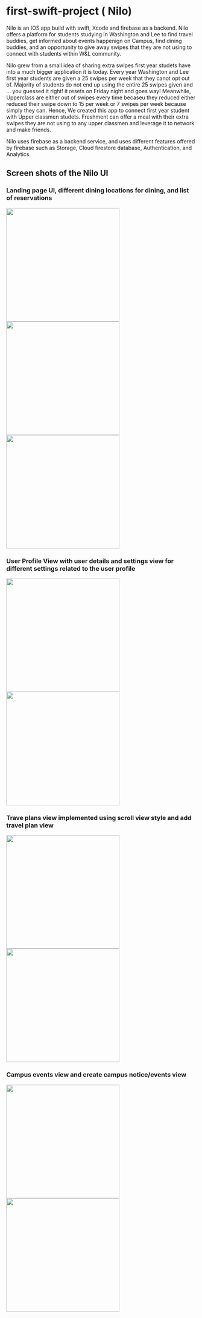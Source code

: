 # first-swift-project ( Nilo) 
Nilo is an IOS app build with swift, Xcode and firebase as a backend. Nilo offers a platform for students studying in Washington and Lee to 
find travel buddies, get informed about events happenign on Campus, find dining buddies, and an opportunity to give away swipes that they
are not using to connect with students within W&L community. 

Nilo grew from a small idea of sharing extra swipes first year studets have into a much bigger application it is today. Every year Washington
and Lee first year students are given a 25 swipes per week that they canot opt out of. Majority of students do not end up using the entire 25 
swipes given and ... you guessed it right! it resets on Friday night and goes way! Meanwhile, Upperclass are either out of swipes every time 
becaseu they reduced either reduced their swipe down to 15 per week or 7 swipes per week because simply they can. Hence, We created this app to 
connect first year student with Upper classmen studets. Freshment can offer a meal with their extra swipes they are not using to any upper classmen 
and leverage it to network and make friends. 

Nilo uses firebase as a backend service, and uses different features offered by firebase such as Storage, Cloud firestore database, Authentication, 
and Analytics. 

## Screen shots of the Nilo UI
### Landing page UI, different dining locations for dining, and list of reservations 
<p float="middle">
<img src="/UI images/LandingPageView.png" width="300"/>
<img src="/UI images/swipeNetworkingView.png" width="300"/>
<img src="/UI images/ReservationView.png" width="300"/>
</p>

### User Profile View with user details and settings view for different settings related to the user profile
<p float="middle">
<img src="/UI images/UserProfileView.png" width="300"/>
<img src="/UI images/userProfileSettingView.png" width="300"/>
</p>

### Trave plans view implemented using scroll view style and add travel plan view
<p float="middle">
<img src="/UI images/TravelPlansVIew.png" width="300"/>
<img src="/UI images/AddTravelPlanVIew.png" width="300"/>
</p>

### Campus events view and create campus notice/events view
<p float="middle">
<img src="/UI images/EventsVIew.png" width="300"/>
<img src="/UI images/CreateNoticeView.png" width="300"/>
</p>


